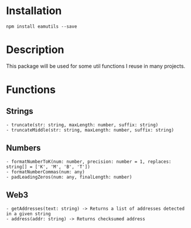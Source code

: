 # Installation

``npm install eamutils --save``

# Description
This package will be used for some util functions I reuse in many projects. 

# Functions

## Strings

    - truncate(str: string, maxLength: number, suffix: string)
    - truncateMiddle(str: string, maxLength: number, suffix: string)

## Numbers
    - formatNumberToK(num: number, precision: number = 1, replaces: string[] = ['K', 'M', 'B', 'T'])
    - formatNumberCommas(num: any)
    - padLeadingZeros(num: any, finalLength: number)

## Web3

    - getAddresses(text: string) -> Returns a list of addresses detected in a given string
    - address(addr: string) -> Returns checksumed address